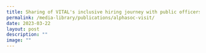 ```yaml
---
title: Sharing of VITAL's inclusive hiring journey with public officers
permalink: /media-library/publications/alphasoc-visit/
date: 2023-03-22
layout: post
description: ""
image: ""
---
```

